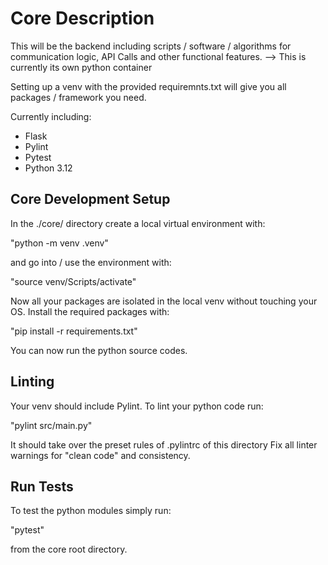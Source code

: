 # Core Description

This will be the backend including scripts / software / algorithms for communication logic, API Calls and other functional features. --> This is currently its own python container 

Setting up a venv with the provided requiremnts.txt will give you all packages / framework you need.

Currently including:

- Flask
- Pylint
- Pytest
- Python 3.12


## Core Development Setup

In the ./core/ directory
create a local virtual environment with:

"python -m venv .venv"

and go into / use the environment with:

"source venv/Scripts/activate"

Now all your packages are isolated in the local venv without touching your OS.
Install the required packages with:

"pip install -r requirements.txt"

You can now run the python source codes.

## Linting

Your venv should include Pylint.
To lint your python code run:

"pylint src/main.py"

It should take over the preset rules of .pylintrc of this directory
Fix all linter warnings for "clean code" and consistency.


## Run Tests

To test the python modules simply run:

"pytest"

from the core root directory.
